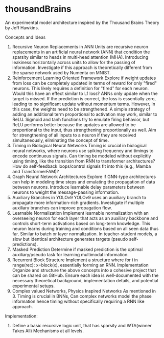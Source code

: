 # thousandBrains

An experimental model architecture inspired by the Thousand Brains Theory by Jeff Hawkins.

Concepts and Ideas
1. Recursive Neuron Replacements in ANN
Units are recursive neuron replacements in an artificial neural network (ANN) that condition the sparsity similar to heads in multi-head attention (MHA).
Introducing leakiness horizontally across units to allow for the passing of information.
Investigate if this approach is theoretically different from the sparse network used by Numenta on MNIST.
2. Reinforcement Learning Oriented Framework
Explore if weight updates from loss can be completely updated in terms of reward for only "fired" neurons.
This likely requires a definition for "fired" for each neuron.
Would this have an effect similar to L1 loss?
ANNs only update when the target is missed. If the prediction is correct, the loss is essentially zero, leading to no significant update without momentum terms. However, in this case, the weights need to be strengthened.
A simple strategy of adding an additional term proportional to activation may work, similar to ReLU.
Sigmoid and tanh functions try to emulate firing behavior, but ReLU performs better because the updates are allowed to be proportional to the input, thus strengthening proportionally as well.
Aim for strengthening of all inputs to a neuron if they are received simultaneously, eliminating the concept of time.
3. Timing in Biological Neural Networks
Timing is crucial in biological neural networks, where neurons use spiking frequency and timings to encode continuous signals.
Can timing be modeled without explicitly using timing, like the transition from RNN to transformer architectures?
How do self-feedback loops/control signals fit into this (e.g., Mamba and TransformerFAM)?
4. Graph Neural Network Architectures
Explore if GNN-type architectures can help in modeling time steps and emulating the propagation of data between neurons.
Introduce learnable delay parameters between neurons to weight the message-passing information.
5. Auxiliary Branches in YOLOv9
YOLOv9 uses an auxiliary branch to propagate more information-rich gradients. Investigate if multiple auxiliary branches can improve propagation flow.
6. Learnable Normalization
Implement learnable normalization with an overseeing neuron for each layer that acts as an auxiliary backbone and controls short-term activations based on long-term knowledge.
This neuron learns during training and conditions based on all seen data thus far.
Similar to batch or layer normalization.
In teacher-student models, a slow but identical architecture generates targets (pseudo self-predictions).
7. Masked Prediction
Determine if masked prediction is the optimal auxiliary/pseudo task for learning multimodal information.
8. Recurrent Block Structure
Implement a structure where for i in range(rec): x=block(x), essentially forming an RNN.
Implementation
Organize and structure the above concepts into a cohesive project that can be shared on GitHub. Ensure each idea is well-documented with the necessary theoretical background, implementation details, and potential experimental setups.
9. Complex valued Networks, Physics Inspired Networks
As mentioned in 3. Timing is crucial in BNNs, Can complex networks model the phase information hence timing without specifically requiring a RNN like approach. 

Implementation:

1. Define a basic recursive logic unit, that has sparsity and WTA(winner Takes All) Mechanisms at all levels.
